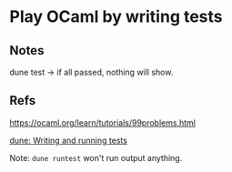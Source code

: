 # Play OCaml by writing tests

## Notes

dune test -> if all passed, nothing will show.

## Refs

https://ocaml.org/learn/tutorials/99problems.html

[dune: Writing and running tests](https://dune.readthedocs.io/en/stable/tests.html#inline-expectation-tests)

Note: `dune runtest` won't run output anything.